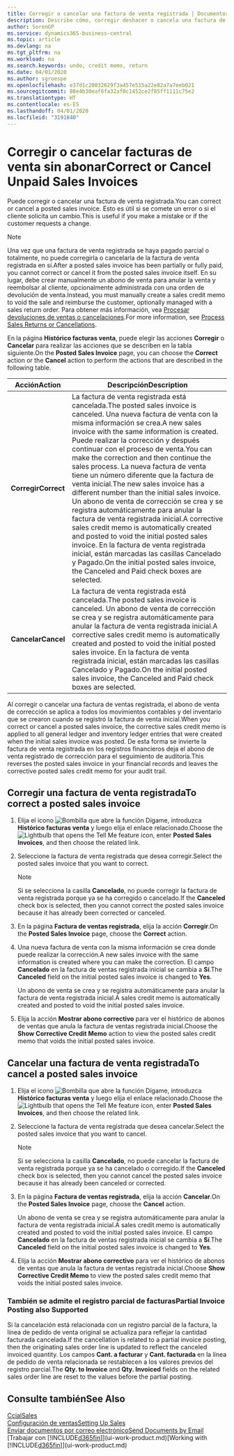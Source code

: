 ```yaml
---
title: Corregir o cancelar una factura de venta registrada | Documentos de Microsoft
description: Describe cómo, corregir deshacer o cancela una factura de venta registrada y aplicar un abono de venta.
author: SorenGP
ms.service: dynamics365-business-central
ms.topic: article
ms.devlang: na
ms.tgt_pltfrm: na
ms.workload: na
ms.search.keywords: undo, credit memo, return
ms.date: 04/01/2020
ms.author: sgroespe
ms.openlocfilehash: e37d1c20032629f3a457e515a22e82a7a7eeb021
ms.sourcegitcommit: 88e4b30eaf6fa32af0c1452ce2f85ff1111c75e2
ms.translationtype: HT
ms.contentlocale: es-ES
ms.lasthandoff: 04/01/2020
ms.locfileid: "3191840"
---
```

# <a name="correct-or-cancel-unpaid-sales-invoices"></a><span data-ttu-id="6e5d9-103">Corregir o cancelar facturas de venta sin abonar</span><span class="sxs-lookup"><span data-stu-id="6e5d9-103">Correct or Cancel Unpaid Sales Invoices</span></span>
<span data-ttu-id="6e5d9-104">Puede corregir o cancelar una factura de venta registrada.</span><span class="sxs-lookup"><span data-stu-id="6e5d9-104">You can correct or cancel a posted sales invoice.</span></span> <span data-ttu-id="6e5d9-105">Esto es útil si se comete un error o si el cliente solicita un cambio.</span><span class="sxs-lookup"><span data-stu-id="6e5d9-105">This is useful if you make a mistake or if the customer requests a change.</span></span>

> [!NOTE]  
>   <span data-ttu-id="6e5d9-106">Una vez que una factura de venta registrada se haya pagado parcial o totalmente, no puede corregirla o cancelarla de la factura de venta registrada en sí.</span><span class="sxs-lookup"><span data-stu-id="6e5d9-106">After a posted sales invoice has been partially or fully paid, you cannot correct or cancel it from the posted sales invoice itself.</span></span> <span data-ttu-id="6e5d9-107">En su lugar, debe crear manualmente un abono de venta para anular la venta y reembolsar al cliente, opcionalmente administrada con una orden de devolución de venta.</span><span class="sxs-lookup"><span data-stu-id="6e5d9-107">Instead, you must manually create a sales credit memo to void the sale and reimburse the customer, optionally managed with a sales return order.</span></span> <span data-ttu-id="6e5d9-108">Para obtener más información, vea [Procesar devoluciones de ventas o cancelaciones](sales-how-process-sales-returns-cancellations.md).</span><span class="sxs-lookup"><span data-stu-id="6e5d9-108">For more information, see [Process Sales Returns or Cancellations](sales-how-process-sales-returns-cancellations.md).</span></span>

<span data-ttu-id="6e5d9-109">En la página **Histórico facturas venta**, puede elegir las acciones **Corregir** o **Cancelar** para realizar las acciones que se describen en la tabla siguiente.</span><span class="sxs-lookup"><span data-stu-id="6e5d9-109">On the **Posted Sales Invoice** page, you can choose the **Correct** action or the **Cancel** action to perform the actions that are described in the following table.</span></span>

| <span data-ttu-id="6e5d9-110">Acción</span><span class="sxs-lookup"><span data-stu-id="6e5d9-110">Action</span></span> | <span data-ttu-id="6e5d9-111">Descripción</span><span class="sxs-lookup"><span data-stu-id="6e5d9-111">Description</span></span> |
| --- | --- |
| <span data-ttu-id="6e5d9-112">**Corregir**</span><span class="sxs-lookup"><span data-stu-id="6e5d9-112">**Correct**</span></span> |<span data-ttu-id="6e5d9-113">La factura de venta registrada está cancelada.</span><span class="sxs-lookup"><span data-stu-id="6e5d9-113">The posted sales invoice is canceled.</span></span> <span data-ttu-id="6e5d9-114">Una nueva factura de venta con la misma información se crea.</span><span class="sxs-lookup"><span data-stu-id="6e5d9-114">A new sales invoice with the same information is created.</span></span> <span data-ttu-id="6e5d9-115">Puede realizar la corrección y después continuar con el proceso de venta.</span><span class="sxs-lookup"><span data-stu-id="6e5d9-115">You can make the correction and then continue the sales process.</span></span> <span data-ttu-id="6e5d9-116">La nueva factura de venta tiene un número diferente que la factura de venta inicial.</span><span class="sxs-lookup"><span data-stu-id="6e5d9-116">The new sales invoice has a different number than the initial sales invoice.</span></span> <span data-ttu-id="6e5d9-117">Un abono de venta de corrección se crea y se registra automáticamente para anular la factura de venta registrada inicial.</span><span class="sxs-lookup"><span data-stu-id="6e5d9-117">A corrective sales credit memo is automatically created and posted to void the initial posted sales invoice.</span></span> <span data-ttu-id="6e5d9-118">En la factura de venta registrada inicial, están marcadas las casillas Cancelado y Pagado.</span><span class="sxs-lookup"><span data-stu-id="6e5d9-118">On the initial posted sales invoice, the Canceled and Paid check boxes are selected.</span></span> |
| <span data-ttu-id="6e5d9-119">**Cancelar**</span><span class="sxs-lookup"><span data-stu-id="6e5d9-119">**Cancel**</span></span> |<span data-ttu-id="6e5d9-120">La factura de venta registrada está cancelada.</span><span class="sxs-lookup"><span data-stu-id="6e5d9-120">The posted sales invoice is canceled.</span></span> <span data-ttu-id="6e5d9-121">Un abono de venta de corrección se crea y se registra automáticamente para anular la factura de venta registrada inicial.</span><span class="sxs-lookup"><span data-stu-id="6e5d9-121">A corrective sales credit memo is automatically created and posted to void the initial posted sales invoice.</span></span> <span data-ttu-id="6e5d9-122">En la factura de venta registrada inicial, están marcadas las casillas Cancelado y Pagado.</span><span class="sxs-lookup"><span data-stu-id="6e5d9-122">On the initial posted sales invoice, the Canceled and Paid check boxes are selected.</span></span> |

<span data-ttu-id="6e5d9-123">Al corregir o cancelar una factura de ventas registrada, el abono de venta de corrección se aplica a todos los movimientos contables y del inventario que se crearon cuando se registró la factura de venta inicial.</span><span class="sxs-lookup"><span data-stu-id="6e5d9-123">When you correct or cancel a posted sales invoice, the corrective sales credit memo is applied to all general ledger and inventory ledger entries that were created when the initial sales invoice was posted.</span></span> <span data-ttu-id="6e5d9-124">De esta forma se invierte la factura de venta registrada en los registros financieros deja el abono de venta registrado de corrección para el seguimiento de auditoria.</span><span class="sxs-lookup"><span data-stu-id="6e5d9-124">This reverses the posted sales invoice in your financial records and leaves the corrective posted sales credit memo for your audit trail.</span></span>

## <a name="to-correct-a-posted-sales-invoice"></a><span data-ttu-id="6e5d9-125">Corregir una factura de venta registrada</span><span class="sxs-lookup"><span data-stu-id="6e5d9-125">To correct a posted sales invoice</span></span>
1. <span data-ttu-id="6e5d9-126">Elija el icono ![Bombilla que abre la función Dígame](media/ui-search/search_small.png "Dígame qué desea hacer"), introduzca **Histórico facturas venta** y luego elija el enlace relacionado.</span><span class="sxs-lookup"><span data-stu-id="6e5d9-126">Choose the ![Lightbulb that opens the Tell Me feature](media/ui-search/search_small.png "Tell me what you want to do") icon, enter **Posted Sales Invoices**, and then choose the related link.</span></span>  
2. <span data-ttu-id="6e5d9-127">Seleccione la factura de venta registrada que desea corregir.</span><span class="sxs-lookup"><span data-stu-id="6e5d9-127">Select the posted sales invoice that you want to correct.</span></span>

    > [!NOTE]  
    >   <span data-ttu-id="6e5d9-128">Si se selecciona la casilla **Cancelado**, no puede corregir la factura de venta registrada porque ya se ha corregido o cancelado.</span><span class="sxs-lookup"><span data-stu-id="6e5d9-128">If the **Canceled** check box is selected, then you cannot correct the posted sales invoice because it has already been corrected or canceled.</span></span>
3. <span data-ttu-id="6e5d9-129">En la página **Factura de ventas registrada**, elija la acción **Corregir**.</span><span class="sxs-lookup"><span data-stu-id="6e5d9-129">On the **Posted Sales Invoice** page, choose the **Correct** action.</span></span>  
4. <span data-ttu-id="6e5d9-130">Una nueva factura de venta con la misma información se crea donde puede realizar la corrección.</span><span class="sxs-lookup"><span data-stu-id="6e5d9-130">A new sales invoice with the same information is created where you can make the correction.</span></span> <span data-ttu-id="6e5d9-131">El campo **Cancelado** en la factura de ventas registrada inicial se cambia a **Sí**.</span><span class="sxs-lookup"><span data-stu-id="6e5d9-131">The **Canceled** field on the initial posted sales invoice is changed to **Yes**.</span></span>

    <span data-ttu-id="6e5d9-132">Un abono de venta se crea y se registra automáticamente para anular la factura de venta registrada inicial.</span><span class="sxs-lookup"><span data-stu-id="6e5d9-132">A sales credit memo is automatically created and posted to void the initial posted sales invoice.</span></span>
5. <span data-ttu-id="6e5d9-133">Elija la acción **Mostrar abono correctivo** para ver el histórico de abonos de ventas que anula la factura de ventas registrada inicial.</span><span class="sxs-lookup"><span data-stu-id="6e5d9-133">Choose the **Show Corrective Credit Memo** action to view the posted sales credit memo that voids the initial posted sales invoice.</span></span>

## <a name="to-cancel-a-posted-sales-invoice"></a><span data-ttu-id="6e5d9-134">Cancelar una factura de venta registrada</span><span class="sxs-lookup"><span data-stu-id="6e5d9-134">To cancel a posted sales invoice</span></span>
1. <span data-ttu-id="6e5d9-135">Elija el icono ![Bombilla que abre la función Dígame](media/ui-search/search_small.png "Dígame qué desea hacer"), introduzca **Histórico facturas venta** y luego elija el enlace relacionado.</span><span class="sxs-lookup"><span data-stu-id="6e5d9-135">Choose the ![Lightbulb that opens the Tell Me feature](media/ui-search/search_small.png "Tell me what you want to do") icon, enter **Posted Sales Invoices**, and then choose the related link.</span></span>  
2. <span data-ttu-id="6e5d9-136">Seleccione la factura de venta registrada que desea cancelar.</span><span class="sxs-lookup"><span data-stu-id="6e5d9-136">Select the posted sales invoice that you want to cancel.</span></span>

    > [!NOTE]  
    >   <span data-ttu-id="6e5d9-137">Si se selecciona la casilla **Cancelado**, no puede cancelar la factura de venta registrada porque ya se ha cancelado o corregido.</span><span class="sxs-lookup"><span data-stu-id="6e5d9-137">If the **Canceled** check box is selected, then you cannot cancel the posted sales invoice because it has already been canceled or corrected.</span></span>
3. <span data-ttu-id="6e5d9-138">En la página **Factura de ventas registrada**, elija la acción **Cancelar**.</span><span class="sxs-lookup"><span data-stu-id="6e5d9-138">On the **Posted Sales Invoice** page, choose the **Cancel** action.</span></span>

    <span data-ttu-id="6e5d9-139">Un abono de venta se crea y se registra automáticamente para anular la factura de venta registrada inicial.</span><span class="sxs-lookup"><span data-stu-id="6e5d9-139">A sales credit memo is automatically created and posted to void the initial posted sales invoice.</span></span> <span data-ttu-id="6e5d9-140">El campo **Cancelado** en la factura de ventas registrada inicial se cambia a **Sí**.</span><span class="sxs-lookup"><span data-stu-id="6e5d9-140">The **Canceled** field on the initial posted sales invoice is changed to **Yes**.</span></span>
4. <span data-ttu-id="6e5d9-141">Elija la acción **Mostrar abono correctivo** para ver el histórico de abonos de ventas que anula la factura de ventas registrada inicial.</span><span class="sxs-lookup"><span data-stu-id="6e5d9-141">Choose **Show Corrective Credit Memo** to view the posted sales credit memo that voids the initial posted sales invoice.</span></span>

### <a name="partial-invoice-posting-also-supported"></a><span data-ttu-id="6e5d9-142">También se admite el registro parcial de facturas</span><span class="sxs-lookup"><span data-stu-id="6e5d9-142">Partial Invoice Posting also Supported</span></span>
<span data-ttu-id="6e5d9-143">Si la cancelación está relacionada con un registro parcial de la factura, la línea de pedido de venta original se actualiza para reflejar la cantidad facturada cancelada.</span><span class="sxs-lookup"><span data-stu-id="6e5d9-143">If the cancellation is related to a partial invoice posting, then the originating sales order line is updated to reflect the canceled invoiced quantity.</span></span> <span data-ttu-id="6e5d9-144">Los campos **Cant. a facturar** y **Cant. facturada** en la línea de pedido de venta relacionada se restablecen a los valores previos del registro parcial.</span><span class="sxs-lookup"><span data-stu-id="6e5d9-144">The **Qty. to Invoice** and **Qty. Invoiced** fields on the related sales order line are reset to the values before the partial posting.</span></span>

## <a name="see-also"></a><span data-ttu-id="6e5d9-145">Consulte también</span><span class="sxs-lookup"><span data-stu-id="6e5d9-145">See Also</span></span>
[<span data-ttu-id="6e5d9-146">Ccial</span><span class="sxs-lookup"><span data-stu-id="6e5d9-146">Sales</span></span>](sales-manage-sales.md)  
[<span data-ttu-id="6e5d9-147">Configuración de ventas</span><span class="sxs-lookup"><span data-stu-id="6e5d9-147">Setting Up Sales</span></span>](sales-setup-sales.md)  
[<span data-ttu-id="6e5d9-148">Enviar documentos por correo electrónico</span><span class="sxs-lookup"><span data-stu-id="6e5d9-148">Send Documents by Email</span></span>](ui-how-send-documents-email.md)  
<span data-ttu-id="6e5d9-149">[Trabajar con [!INCLUDE[d365fin](includes/d365fin_md.md)]](ui-work-product.md)</span><span class="sxs-lookup"><span data-stu-id="6e5d9-149">[Working with [!INCLUDE[d365fin](includes/d365fin_md.md)]](ui-work-product.md)</span></span>
